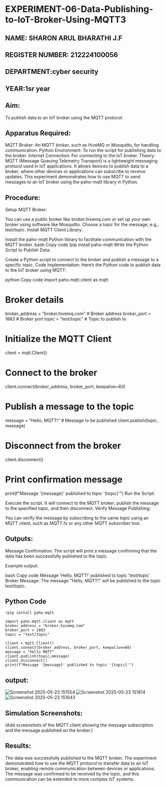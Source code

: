 # EXPERIMENT-06-Data-Publishing-to-IoT-Broker-Using-MQTT3
 ## NAME: SHARON ARUL BHARATHI J.F
 ## REGISTER NUMBER: 212224100056
 ## DEPARTMENT:cyber security
 ## YEAR:1sr year
 ## Aim:
To publish data to an IoT broker using the MQTT protocol.

 ## Apparatus Required:
MQTT Broker: An MQTT broker, such as HiveMQ or Mosquitto, for handling communication.
Python Environment: To run the script for publishing data to the broker.
Internet Connection: For connecting to the IoT broker.
Theory:
MQTT (Message Queuing Telemetry Transport) is a lightweight messaging protocol used in IoT applications. It allows devices to publish data to a broker, where other devices or applications can subscribe to receive updates. This experiment demonstrates how to use MQTT to send messages to an IoT broker using the paho-mqtt library in Python.

 ## Procedure:
Setup MQTT Broker:

You can use a public broker like broker.hivemq.com or set up your own broker using software like Mosquitto.
Choose a topic for the message, e.g., test/topic.
Install MQTT Client Library:

Install the paho-mqtt Python library to facilitate communication with the MQTT broker.
bash
Copy code
!pip install paho-mqtt
Write the Python Script to Publish Data:

Create a Python script to connect to the broker and publish a message to a specific topic.
Code Implementation: Here’s the Python code to publish data to the IoT broker using MQTT:

python
Copy code
import paho.mqtt.client as mqtt

# Broker details
broker_address = "broker.hivemq.com"  # Broker address
broker_port = 1883  # Broker port
topic = "test/topic"  # Topic to publish to

# Initialize the MQTT Client
client = mqtt.Client()

# Connect to the broker
client.connect(broker_address, broker_port, keepalive=60)

# Publish a message to the topic
message = "Hello, MQTT!"  # Message to be published
client.publish(topic, message)

# Disconnect from the broker
client.disconnect()

# Print confirmation message
print(f"Message '{message}' published to topic '{topic}'")
Run the Script:

Execute the script. It will connect to the MQTT broker, publish the message to the specified topic, and then disconnect.
Verify Message Publishing:

You can verify the message by subscribing to the same topic using an MQTT client, such as MQTT.fx or any other MQTT subscriber tool.
 ## Outputs:
Message Confirmation: The script will print a message confirming that the data has been successfully published to the topic.

Example output:

bash
Copy code
Message 'Hello, MQTT!' published to topic 'test/topic'
Broker Message: The message "Hello, MQTT!" will be published to the topic test/topic.

## Python Code 
```
!pip install paho-mqtt
```
```
import paho.mqtt.client as mqtt
broker_address = "broker.hivemq.com"
broker_port = 1883
topic = "test/topic"

client = mqtt.Client()
client.connect(broker_address, broker_port, keepalive=60)
message = "hello MQTT"
client.publish(topic,message)
client.disconnect()
print(f"Message '{message}' published to topic '{topic}'")
```
## output:
![Screenshot 2025-05-23 151554](https://github.com/user-attachments/assets/f8e4d0f4-67fc-458c-80a5-1a9050157abd)
![Screenshot 2025-05-23 151614](https://github.com/user-attachments/assets/26f99312-bc7a-42da-a20b-25fb6dba1528)
![Screenshot 2025-05-23 151643](https://github.com/user-attachments/assets/be5570e2-094a-49bf-a28f-f0215b390eba)

  




 ## Simulation Screenshots:
(Add screenshots of the MQTT client showing the message subscription and the message published on the broker.)

 ## Results:
The data was successfully published to the MQTT broker. The experiment demonstrated how to use the MQTT protocol to transfer data to an IoT broker, enabling remote communication between devices or applications. The message was confirmed to be received by the topic, and this communication can be extended to more complex IoT systems.
